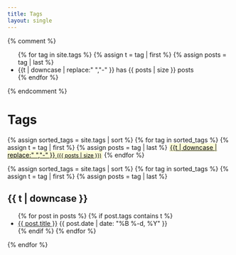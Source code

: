 ```yaml
---
title: Tags
layout: single
---
```

<style type='text/css'>
.tagcloud {
  margin-top: 20px;
}
.tagcloud a {
  background: rgba(255, 255, 0, 0.15);
  color: black;
  text-shadow: none;
  padding: 1px 2px;
}
.tagcloud span {
  font-size: 12px;
}
</style>

{% comment %}
<ul class="tags">
{% for tag in site.tags %}
  {% assign t = tag | first %}
  {% assign posts = tag | last %}
  <li>{{t | downcase | replace:" ","-" }} has {{ posts | size }} posts</li>
{% endfor %}
</ul>
{% endcomment %}

<h1>Tags</h1>

<div class='tagcloud'>
{% assign sorted_tags = site.tags | sort %}
{% for tag in sorted_tags %}
  {% assign t = tag | first %}
  {% assign posts = tag | last %}
  <a href='#{{t | downcase | replace:" ","-" }}'>{{t | downcase | replace:" ","-" }}&nbsp;<span>({{ posts | size }})</span></a>
{% endfor %}
</div>

{% assign sorted_tags = site.tags | sort %}
{% for tag in sorted_tags %}
  {% assign t = tag | first %}
  {% assign posts = tag | last %}

<a name='{{ t | downcase | replace:" ","-"  }}'></a>
<h2>{{ t | downcase }}</h2>
<ul>
{% for post in posts %}
  {% if post.tags contains t %}
  <li>
    <a href="{{ post.url }}">{{ post.title }}</a>
    <span class="date">{{ post.date | date: "%B %-d, %Y"  }}</span>
  </li>
  {% endif %}
{% endfor %}
</ul>
{% endfor %}
